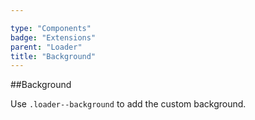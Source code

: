 ```yaml
---

type: "Components"
badge: "Extensions"
parent: "Loader"
title: "Background"
---
```


##Background

Use `.loader--background` to add the custom background.

<demo>
  <demovanilla src="vanilla/demos/loader/background-spinner">
  </demovanilla>
  <demovanilla src="vanilla/demos/loader/background-direction">
  </demovanilla>
  <demovanilla src="vanilla/demos/loader/background-size">
  </demovanilla>
</demo>
